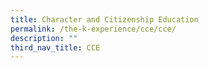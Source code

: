 ```yaml
---
title: Character and Citizenship Education
permalink: /the-k-experience/cce/cce/
description: ""
third_nav_title: CCE
---
```

